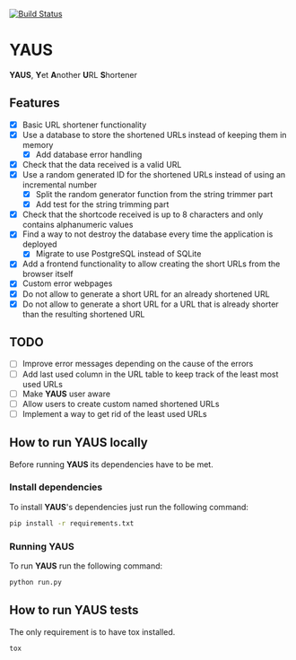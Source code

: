 [![Build Status](https://travis-ci.org/maitesin/yaus.svg?branch=master)](https://travis-ci.org/maitesin/yaus)

# YAUS
**YAUS**, **Y**et **A**nother **U**RL **S**hortener

## Features
- [x] Basic URL shortener functionality
- [x] Use a database to store the shortened URLs instead of keeping them in memory
    - [x] Add database error handling
- [x] Check that the data received is a valid URL
- [x] Use a random generated ID for the shortened URLs instead of using an incremental number
    - [x] Split the random generator function from the string trimmer part
    - [x] Add test for the string trimming part
- [x] Check that the shortcode received is up to 8 characters and only contains alphanumeric values
- [x] Find a way to not destroy the database every time the application is deployed
    - [x] Migrate to use PostgreSQL instead of SQLite
- [x] Add a frontend functionality to allow creating the short URLs from the browser itself
- [x] Custom error webpages
- [x] Do not allow to generate a short URL for an already shortened URL
- [x] Do not allow to generate a short URL for a URL that is already shorter than the resulting shortened URL

## TODO
- [ ] Improve error messages depending on the cause of the errors
- [ ] Add last used column in the URL table to keep track of the least most used URLs
- [ ] Make **YAUS** user aware
- [ ] Allow users to create custom named shortened URLs
- [ ] Implement a way to get rid of the least used URLs

## How to run YAUS locally
Before running **YAUS** its dependencies have to be met.

### Install dependencies
To install **YAUS**'s dependencies just run the following command:
```bash
pip install -r requirements.txt
```
### Running YAUS
To run **YAUS** run the following command:
```bash
python run.py
```

## How to run YAUS tests
The only requirement is to have tox installed.
```bash
tox
```

